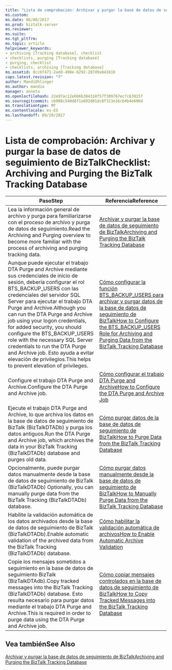 ```yaml
---
title: "Lista de comprobación: Archivar y purgar la base de datos de seguimiento de BizTalk | Documentos de Microsoft"
ms.custom: 
ms.date: 06/08/2017
ms.prod: biztalk-server
ms.reviewer: 
ms.suite: 
ms.tgt_pltfrm: 
ms.topic: article
helpviewer_keywords:
- archiving [Tracking database], checklist
- checklists, purging [Tracking database]
- purging, checklist
- checklists, archiving [Tracking database]
ms.assetid: dccbf471-2add-498e-b292-287d9a94161b
caps.latest.revision: "7"
author: MandiOhlinger
ms.author: mandia
manager: anneta
ms.openlocfilehash: 22e97ac12e6b6b304318f57f309767ec7c63815f
ms.sourcegitcommit: cb908c540d8f1a692d01dc8f313e16cb4b4e696d
ms.translationtype: MT
ms.contentlocale: es-ES
ms.lasthandoff: 09/20/2017
---
```

# <a name="checklist-archiving-and-purging-the-biztalk-tracking-database"></a><span data-ttu-id="0d381-102">Lista de comprobación: Archivar y purgar la base de datos de seguimiento de BizTalk</span><span class="sxs-lookup"><span data-stu-id="0d381-102">Checklist: Archiving and Purging the BizTalk Tracking Database</span></span>
|<span data-ttu-id="0d381-103">Paso</span><span class="sxs-lookup"><span data-stu-id="0d381-103">Step</span></span>|<span data-ttu-id="0d381-104">Referencia</span><span class="sxs-lookup"><span data-stu-id="0d381-104">Reference</span></span>|  
|----------|---------------|  
|<span data-ttu-id="0d381-105">Lea la información general de archivo y purga para familiarizarse con el proceso de archivo y purga de datos de seguimiento.</span><span class="sxs-lookup"><span data-stu-id="0d381-105">Read the Archiving and Purging overview to become more familiar with the process of archiving and purging tracking data.</span></span>|[<span data-ttu-id="0d381-106">Archivar y purgar la base de datos de seguimiento de BizTalk</span><span class="sxs-lookup"><span data-stu-id="0d381-106">Archiving and Purging the BizTalk Tracking Database</span></span>](../core/archiving-and-purging-the-biztalk-tracking-database.md)|  
|<span data-ttu-id="0d381-107">Aunque puede ejecutar el trabajo DTA Purge and Archive mediante sus credenciales de inicio de sesión, debería configurar el rol BTS_BACKUP_USERS con las credenciales del servidor SQL Server para ejecutar el trabajo DTA Purge and Archive.</span><span class="sxs-lookup"><span data-stu-id="0d381-107">Although you can run the DTA Purge and Archive job using your logon credentials, for added security, you should configure the BTS_BACKUP_USERS role with the necessary SQL Server credentials to run the DTA Purge and Archive job.</span></span> <span data-ttu-id="0d381-108">Esto ayuda a evitar elevación de privilegios.</span><span class="sxs-lookup"><span data-stu-id="0d381-108">This helps to prevent elevation of privileges.</span></span>|[<span data-ttu-id="0d381-109">Cómo configurar la función BTS_BACKUP_USERS para archivar y purgar datos de la base de datos de seguimiento de BizTalk</span><span class="sxs-lookup"><span data-stu-id="0d381-109">How to Configure the BTS_BACKUP_USERS Role for Archiving and Purging Data from the BizTalk Tracking Database</span></span>](../core/configure-bts_backup_users-role-to-archive-and-purge-from-tracking-database.md)|  
|<span data-ttu-id="0d381-110">Configure el trabajo DTA Purge and Archive.</span><span class="sxs-lookup"><span data-stu-id="0d381-110">Configure the DTA Purge and Archive job.</span></span>|[<span data-ttu-id="0d381-111">Cómo configurar el trabajo DTA Purge and Archive</span><span class="sxs-lookup"><span data-stu-id="0d381-111">How to Configure the DTA Purge and Archive Job</span></span>](../core/how-to-configure-the-dta-purge-and-archive-job.md)|  
|<span data-ttu-id="0d381-112">Ejecute el trabajo DTA Purge and Archive, lo que archiva los datos en la base de datos de seguimiento de BizTalk (BizTalkDTADb) y purga los datos antiguos.</span><span class="sxs-lookup"><span data-stu-id="0d381-112">Run the DTA Purge and Archive job, which archives the data in your BizTalk Tracking (BizTalkDTADb) database and purges old data.</span></span>|[<span data-ttu-id="0d381-113">Cómo purgar datos de la base de datos de seguimiento de BizTalk</span><span class="sxs-lookup"><span data-stu-id="0d381-113">How to Purge Data from the BizTalk Tracking Database</span></span>](../core/how-to-purge-data-from-the-biztalk-tracking-database.md)|  
|<span data-ttu-id="0d381-114">Opcionalmente, puede purgar datos manualmente desde la base de datos de seguimiento de BizTalk (BizTalkDTADb) </span><span class="sxs-lookup"><span data-stu-id="0d381-114">Optionally, you can manually purge data from the BizTalk Tracking (BizTalkDTADb) database.</span></span>|[<span data-ttu-id="0d381-115">Cómo purgar datos manualmente desde la base de datos de seguimiento de BizTalk</span><span class="sxs-lookup"><span data-stu-id="0d381-115">How to Manually Purge Data from the BizTalk Tracking Database</span></span>](../core/how-to-manually-purge-data-from-the-biztalk-tracking-database.md)|  
|<span data-ttu-id="0d381-116">Habilite la validación automática de los datos archivados desde la base de datos de seguimiento de BizTalk (BizTalkDTADb).</span><span class="sxs-lookup"><span data-stu-id="0d381-116">Enable automatic validation of the archived data from the BizTalk Tracking (BizTalkDTADb) database.</span></span>|[<span data-ttu-id="0d381-117">Cómo habilitar la validación automática de archivos</span><span class="sxs-lookup"><span data-stu-id="0d381-117">How to Enable Automatic Archive Validation</span></span>](../core/how-to-enable-automatic-archive-validation.md)|  
|<span data-ttu-id="0d381-118">Copie los mensajes sometidos a seguimiento en la base de datos de seguimiento BizTalk (BizTalkDTAdb).</span><span class="sxs-lookup"><span data-stu-id="0d381-118">Copy tracked messages into the BizTalk Tracking (BizTalkDTADb) database.</span></span> <span data-ttu-id="0d381-119">Esto resulta necesario para purgar datos mediante el trabajo DTA Purge and Archive.</span><span class="sxs-lookup"><span data-stu-id="0d381-119">This is required in order to purge data using the DTA Purge and Archive job.</span></span>|[<span data-ttu-id="0d381-120">Cómo copiar mensajes controlados en la base de datos de seguimiento de BizTalk</span><span class="sxs-lookup"><span data-stu-id="0d381-120">How to Copy Tracked Messages into the BizTalk Tracking Database</span></span>](../core/how-to-copy-tracked-messages-into-the-biztalk-tracking-database.md)|  
  
## <a name="see-also"></a><span data-ttu-id="0d381-121">Vea también</span><span class="sxs-lookup"><span data-stu-id="0d381-121">See Also</span></span>  
 [<span data-ttu-id="0d381-122">Archivar y purgar la base de datos de seguimiento de BizTalk</span><span class="sxs-lookup"><span data-stu-id="0d381-122">Archiving and Purging the BizTalk Tracking Database</span></span>](../core/archiving-and-purging-the-biztalk-tracking-database.md)